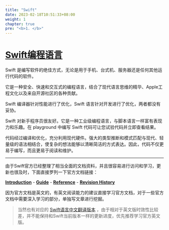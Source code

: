 ```yaml
---
title: "Swift"
date: 2023-02-18T10:51:33+08:00
weight: 1
chapter: true
pre: "<b>1. </b>"
---
```


# [Swift编程语言](https://swift.org)

Swift 是编写软件的绝佳方式，无论是用于手机、台式机、服务器还是任何其他运行代码的软件。

它是一种安全、快速和交互式的编程语言，结合了现代语言思维的精华、Apple工程文化以及来自开源社区的各种贡献。

Swift 编译器针​​对性能进行了优化，Swift 语言针对开发进行了优化，两者都没有妥协。

Swift 对新手程序员很友好。它是一种工业级编程语言，与脚本语言一样富有表现力和乐趣。在 playground 中编写 Swift 代码可让您试验代码并立即查看结果。

代码经过编译和优化，充分利用现代硬件。强大的类型推断和模式匹配与现代、轻量级的语法相结合，使复杂的想法能够以清晰简洁的方式表达。因此，代码不仅更易于编写，而且更易于阅读和维护。

---

由于Swift官方已经整理了相当全面的文档资料，并且很容易进行访问和学习，更新也很及时，下面直接罗列一下官方文档链接：

[**Introduction**](https://docs.swift.org/swift-book/documentation/the-swift-programming-language#welcome-to-swift) - [**Guide**](https://docs.swift.org/swift-book/documentation/the-swift-programming-language#language-guide) - [**Reference**](https://docs.swift.org/swift-book/documentation/the-swift-programming-language#language-reference) - [**Revision History**](https://docs.swift.org/swift-book/documentation/the-swift-programming-language/revisionhistory)

因为官方文档是英文的，有英文阅读能力的建议直接学习官方文档，对于一些官方文档中需要深入学习的部分，单独写文章进行挖掘。


> 当然也有对应的 [Swift语言中文翻译版本](https://swiftgg.gitbook.io/swift) ，由于相对于英文版时效性比较差，并不能保持和Swift当前版本一样的更新进度，优先推荐学习官方英文版。